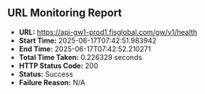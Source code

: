 ## URL Monitoring Report

- **URL:** https://api-gw1-prod1.fisglobal.com/gw/v1/health
- **Start Time:** 2025-06-17T07:42:51.983942
- **End Time:** 2025-06-17T07:42:52.210271
- **Total Time Taken:** 0.226329 seconds
- **HTTP Status Code:** 200
- **Status:** Success
- **Failure Reason:** N/A
